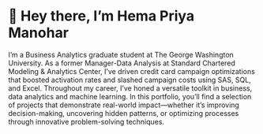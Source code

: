 # 👋 Hey there, I’m **Hema Priya Manohar**

I’m a Business Analytics graduate student at The George Washington University. As a former Manager-Data Analysis at Standard Chartered Modeling & Analytics Center, I’ve driven credit card campaign optimizations that boosted activation rates and slashed campaign costs using SAS, SQL, and Excel. Throughout my career, I’ve honed a versatile toolkit in business, data analytics and machine learning. In this portfolio, you’ll find a selection of projects that demonstrate real-world impact—whether it’s improving decision-making, uncovering hidden patterns, or optimizing processes through innovative problem-solving techniques.
